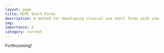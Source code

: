 ```yaml
---
layout: page
title: MCMC Short Forms
description: A method for developing clinical use short forms with simulated annealing
img:
importance: 2
category: current
---
```


Forthcoming!